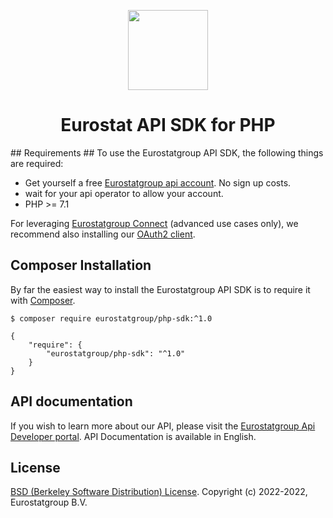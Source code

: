 <p align="center">
  <img src="https://www.eurostatgroup.nl/wp-content/uploads/2022/01/Logo-EUROSTAT-CMJN-sans-dou-yee.png" width="128" height="128"/>
</p>
<h1 align="center">Eurostat API SDK for PHP</h1>
## Requirements ##
To use the Eurostatgroup API SDK, the following things are required:

+ Get yourself a free [Eurostatgroup api account](https://www.api.eurostatgroup.nl/signup). No sign up costs.
+ wait for your api operator to allow your account.
+ PHP >= 7.1

For leveraging [Eurostatgroup Connect](https://docs.eurostatgroup.nl/oauth/overview) (advanced use cases only), we recommend also installing our [OAuth2 client](https://github.com/eurostatgroup/oauth2-php).
## Composer Installation ##

By far the easiest way to install the Eurostatgroup API SDK is to require it with [Composer](http://getcomposer.org/doc/00-intro.md).

    $ composer require eurostatgroup/php-sdk:^1.0

    {
        "require": {
            "eurostatgroup/php-sdk": "^1.0"
        }
    }
## API documentation ##
If you wish to learn more about our API, please visit the [Eurostatgroup Api Developer portal](https://docs.eurostatgroup.nl). API Documentation is available in English.

## License ##
[BSD (Berkeley Software Distribution) License](https://opensource.org/licenses/bsd-license.php).
Copyright (c) 2022-2022, Eurostatgroup B.V.
